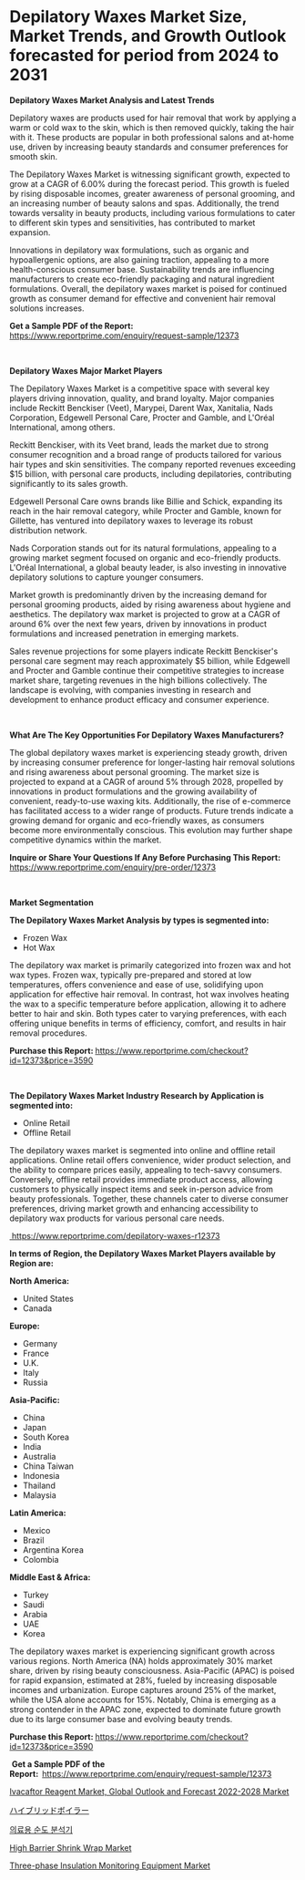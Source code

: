 <p><h1>Depilatory Waxes Market Size, Market Trends, and Growth Outlook forecasted for period from 2024 to 2031</h1></p><p><strong>Depilatory Waxes Market Analysis and Latest Trends</strong></p>
<p><p>Depilatory waxes are products used for hair removal that work by applying a warm or cold wax to the skin, which is then removed quickly, taking the hair with it. These products are popular in both professional salons and at-home use, driven by increasing beauty standards and consumer preferences for smooth skin.</p><p>The Depilatory Waxes Market is witnessing significant growth, expected to grow at a CAGR of 6.00% during the forecast period. This growth is fueled by rising disposable incomes, greater awareness of personal grooming, and an increasing number of beauty salons and spas. Additionally, the trend towards versality in beauty products, including various formulations to cater to different skin types and sensitivities, has contributed to market expansion. </p><p>Innovations in depilatory wax formulations, such as organic and hypoallergenic options, are also gaining traction, appealing to a more health-conscious consumer base. Sustainability trends are influencing manufacturers to create eco-friendly packaging and natural ingredient formulations. Overall, the depilatory waxes market is poised for continued growth as consumer demand for effective and convenient hair removal solutions increases.</p></p>
<p><strong>Get a Sample PDF of the Report:&nbsp;</strong> <a href="https://www.reportprime.com/enquiry/request-sample/12373">https://www.reportprime.com/enquiry/request-sample/12373</a></p>
<p>&nbsp;</p>
<p><strong>Depilatory Waxes Major Market Players</strong></p>
<p><p>The Depilatory Waxes Market is a competitive space with several key players driving innovation, quality, and brand loyalty. Major companies include Reckitt Benckiser (Veet), Marypei, Darent Wax, Xanitalia, Nads Corporation, Edgewell Personal Care, Procter and Gamble, and L'Oréal International, among others.</p><p>Reckitt Benckiser, with its Veet brand, leads the market due to strong consumer recognition and a broad range of products tailored for various hair types and skin sensitivities. The company reported revenues exceeding $15 billion, with personal care products, including depilatories, contributing significantly to its sales growth.</p><p>Edgewell Personal Care owns brands like Billie and Schick, expanding its reach in the hair removal category, while Procter and Gamble, known for Gillette, has ventured into depilatory waxes to leverage its robust distribution network. </p><p>Nads Corporation stands out for its natural formulations, appealing to a growing market segment focused on organic and eco-friendly products. L'Oréal International, a global beauty leader, is also investing in innovative depilatory solutions to capture younger consumers.</p><p>Market growth is predominantly driven by the increasing demand for personal grooming products, aided by rising awareness about hygiene and aesthetics. The depilatory wax market is projected to grow at a CAGR of around 6% over the next few years, driven by innovations in product formulations and increased penetration in emerging markets.</p><p>Sales revenue projections for some players indicate Reckitt Benckiser's personal care segment may reach approximately $5 billion, while Edgewell and Procter and Gamble continue their competitive strategies to increase market share, targeting revenues in the high billions collectively. The landscape is evolving, with companies investing in research and development to enhance product efficacy and consumer experience.</p></p>
<p>&nbsp;</p>
<p><strong>What Are The Key Opportunities For Depilatory Waxes Manufacturers?</strong></p>
<p><p>The global depilatory waxes market is experiencing steady growth, driven by increasing consumer preference for longer-lasting hair removal solutions and rising awareness about personal grooming. The market size is projected to expand at a CAGR of around 5% through 2028, propelled by innovations in product formulations and the growing availability of convenient, ready-to-use waxing kits. Additionally, the rise of e-commerce has facilitated access to a wider range of products. Future trends indicate a growing demand for organic and eco-friendly waxes, as consumers become more environmentally conscious. This evolution may further shape competitive dynamics within the market.</p></p>
<p><strong>Inquire or Share Your Questions If Any Before Purchasing This Report:</strong> <a href="https://www.reportprime.com/enquiry/pre-order/12373">https://www.reportprime.com/enquiry/pre-order/12373</a></p>
<p>&nbsp;</p>
<p><strong>Market Segmentation</strong></p>
<p><strong>The Depilatory Waxes Market Analysis by types is segmented into:</strong></p>
<p><ul><li>Frozen Wax</li><li>Hot Wax</li></ul></p>
<p><p>The depilatory wax market is primarily categorized into frozen wax and hot wax types. Frozen wax, typically pre-prepared and stored at low temperatures, offers convenience and ease of use, solidifying upon application for effective hair removal. In contrast, hot wax involves heating the wax to a specific temperature before application, allowing it to adhere better to hair and skin. Both types cater to varying preferences, with each offering unique benefits in terms of efficiency, comfort, and results in hair removal procedures.</p></p>
<p><strong>Purchase this Report:&nbsp;</strong><a href="https://www.reportprime.com/checkout?id=12373&price=3590">https://www.reportprime.com/checkout?id=12373&price=3590</a></p>
<p>&nbsp;</p>
<p><strong>The Depilatory Waxes Market Industry Research by Application is segmented into:</strong></p>
<p><ul><li>Online Retail</li><li>Offline Retail</li></ul></p>
<p><p>The depilatory waxes market is segmented into online and offline retail applications. Online retail offers convenience, wider product selection, and the ability to compare prices easily, appealing to tech-savvy consumers. Conversely, offline retail provides immediate product access, allowing customers to physically inspect items and seek in-person advice from beauty professionals. Together, these channels cater to diverse consumer preferences, driving market growth and enhancing accessibility to depilatory wax products for various personal care needs.</p></p>
<p><a href="https://www.reportprime.com/depilatory-waxes-r12373">&nbsp;https://www.reportprime.com/depilatory-waxes-r12373</a></p>
<p><strong>In terms of Region, the Depilatory Waxes Market Players available by Region are:</strong></p>
<p>
    <p> <strong> North America: </strong>
        <ul>
            <li>United States</li>
            <li>Canada</li>
        </ul>
        </p> 
    <p> <strong> Europe: </strong>
        <ul>
            <li>Germany</li>
            <li>France</li>
            <li>U.K.</li>
            <li>Italy</li>
            <li>Russia</li>
        </ul>
        </p> 
    <p> <strong> Asia-Pacific: </strong>
        <ul>
            <li>China</li>
            <li>Japan</li>
            <li>South Korea</li>
            <li>India</li>
            <li>Australia</li>
            <li>China Taiwan</li>
            <li>Indonesia</li>
            <li>Thailand</li>
            <li>Malaysia</li>
        </ul>
        </p> 
    <p> <strong> Latin America: </strong>
        <ul>
            <li>Mexico</li>
            <li>Brazil</li>
            <li>Argentina Korea</li>
            <li>Colombia</li>
        </ul>
        </p> 
    <p> <strong> Middle East & Africa: </strong>
        <ul>
            <li>Turkey</li>
            <li>Saudi</li>
            <li>Arabia</li>
            <li>UAE</li>
            <li>Korea</li>
        </ul>
    </p>
    </p>
<p><p>The depilatory waxes market is experiencing significant growth across various regions. North America (NA) holds approximately 30% market share, driven by rising beauty consciousness. Asia-Pacific (APAC) is poised for rapid expansion, estimated at 28%, fueled by increasing disposable incomes and urbanization. Europe captures around 25% of the market, while the USA alone accounts for 15%. Notably, China is emerging as a strong contender in the APAC zone, expected to dominate future growth due to its large consumer base and evolving beauty trends.</p></p>
<p><strong>Purchase this Report: </strong><a href="https://www.reportprime.com/checkout?id=12373&price=3590">https://www.reportprime.com/checkout?id=12373&price=3590</a></p>
<p>&nbsp;<strong>Get a Sample PDF of the Report:&nbsp;&nbsp;</strong><a href="https://www.reportprime.com/enquiry/request-sample/12373">https://www.reportprime.com/enquiry/request-sample/12373</a></p>
<p><strong></strong></p>
<p><p><a href="https://www.linkedin.com/pulse/market-leaders-laggards-global-ivacaftor-reagent-outlook-forecast-qasnf?trackingId=o3RGLdNzRQu6hsSScj9v4A%3D%3D">Ivacaftor Reagent Market, Global Outlook and Forecast 2022-2028 Market</a></p><p><a href="https://medium.com/@randallrunte2023/%E3%83%8F%E3%82%A4%E3%83%96%E3%83%AA%E3%83%83%E3%83%89%E3%83%9C%E3%82%A4%E3%83%A9%E3%83%BC%E5%B8%82%E5%A0%B4-%E5%B8%82%E5%A0%B4%E3%82%BB%E3%82%B0%E3%83%A1%E3%83%B3%E3%83%86%E3%83%BC%E3%82%B7%E3%83%A7%E3%83%B3-%E5%9C%B0%E7%90%86%E7%9A%84%E5%9C%B0%E5%9F%9F-%E3%81%8A%E3%82%88%E3%81%B32031%E5%B9%B4%E3%81%BE%E3%81%A7%E3%81%AE%E5%B8%82%E5%A0%B4%E4%BA%88%E6%B8%AC-fdf290a35913">ハイブリッドボイラー</a></p><p><a href="https://medium.com/@jennaduke56/%EC%9D%98%EB%A3%8C-%EC%88%9C%EB%8F%84-%EB%B6%84%EC%84%9D%EA%B8%B0-%EC%8B%9C%EC%9E%A5-%EC%A0%90%EC%9C%A0%EC%9C%A8-%EB%B0%8F-%EC%8B%9C%EC%9E%A5-%EB%B6%84%EC%84%9D-2024%EB%85%84%EB%B6%80%ED%84%B0-2031%EB%85%84%EA%B9%8C%EC%A7%80%EC%9D%98-%EC%84%B1%EC%9E%A5-%EC%B6%94%EC%84%B8-%EB%B0%8F-%EC%98%88%EC%B8%A1-3ce7095c57d4">의료용 순도 분석기</a></p><p><a href="https://issuu.com/reportprime-2/docs/high-barrier-shrink-wrap-market-siz_f39650f5113c21">High Barrier Shrink Wrap Market</a></p><p><a href="https://issuu.com/reportprime-2/docs/three-phase-insulation-monitoring-e_399fb7c8001515">Three-phase Insulation Monitoring Equipment Market</a></p></p>
